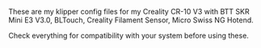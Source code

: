 These are my klipper config files for my Creality CR-10 V3 with BTT SKR Mini E3 V3.0, BLTouch, Creality Filament Sensor, Micro Swiss NG Hotend.

Check everything for compatibility with your system before using these.
